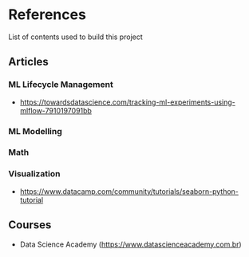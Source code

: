 # References
List of contents used to build this project

## Articles 

### ML Lifecycle Management

- https://towardsdatascience.com/tracking-ml-experiments-using-mlflow-7910197091bb

### ML Modelling

### Math 


### Visualization

- https://www.datacamp.com/community/tutorials/seaborn-python-tutorial

## Courses
- Data Science Academy (https://www.datascienceacademy.com.br)

